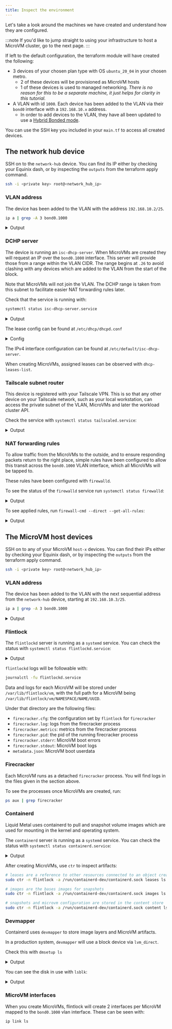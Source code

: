 ```yaml
---
title: Inspect the environment
---
```


Let's take a look around the machines we have created and understand how they
are configured.

:::note
If you'd like to jump straight to using your infrastructure to host a MicroVM cluster,
go to the next page.
:::

If left to the default configuration, the terraform module will have created the
following:

- 3 devices of your chosen plan type with OS `ubuntu_20_04` in your chosen metro.
  - 2 of these devices will be provisioned as MicroVM hosts
  - 1 of these devices is used to managed networking. _There is no reason for this
    to be a separate machine, it just helps for clarity in this tutorial._
- A VLAN with id `1000`. Each device has been added to the VLAN via their `bond0`
  interface with a `192.168.10.x` address.
  - In order to add devices to the VLAN, they have all been updated to use a
    [Hybrid Bonded mode][hybrid].

You can use the SSH key you included in your `main.tf` to access all created devices.

## The network hub device

SSH on to the `network-hub` device. You can find its IP either by checking your
Equinix dash, or by inspecting the `outputs` from the terraform apply command.

```bash
ssh -i <private key> root@<network_hub_ip>
```

### VLAN address

The device has been added to the VLAN with the address `192.168.10.2/25`.

```bash
ip a | grep -A 3 bond0.1000
```

<details><summary>Output</summary>

```bash
7: bond0.1000@bond0: <BROADCAST,MULTICAST,UP,LOWER_UP> mtu 1500 qdisc noqueue state UP group default qlen 1000
    link/ether 04:3f:72:d4:5d:a8 brd ff:ff:ff:ff:ff:ff
    inet 192.168.10.2/25 scope global bond0.1000
       valid_lft forever preferred_lft forever
    inet6 fe80::63f:72ff:fed4:5da8/64 scope link
       valid_lft forever preferred_lft forever
```

</details>

### DCHP server

The device is running an `isc-dhcp-server`. When MicroVMs are created they will
request an IP over the `bond0.1000` interface.
This server will provide those from a range within the VLAN CIDR.
The range begins at `.26` to avoid clashing with any devices which are added to
the VLAN from the start of the block.

Note that MicroVMs will not join the VLAN. The DCHP range is taken from this subnet
to facilitate easier NAT forwarding rules later.

Check that the service is running with:

```bash
systemctl status isc-dhcp-server.service
```

<details><summary>Output</summary>

```bash
● isc-dhcp-server.service - ISC DHCP IPv4 server
     Loaded: loaded (/lib/systemd/system/isc-dhcp-server.service; enabled; vendor preset: enabled)
     Active: active (running) since Fri 2022-10-28 10:11:02 UTC; 1min 4s ago
       Docs: man:dhcpd(8)
   Main PID: 15373 (dhcpd)
      Tasks: 4 (limit: 38207)
     Memory: 4.4M
     CGroup: /system.slice/isc-dhcp-server.service
             └─15373 dhcpd -user dhcpd -group dhcpd -f -4 -pf /run/dhcp-server/dhcpd.pid -cf /etc/dhcp/dhcpd.conf bond0.1000

Oct 28 10:11:02 network-hub sh[15373]: Wrote 0 leases to leases file.
Oct 28 10:11:02 network-hub dhcpd[15373]: PID file: /run/dhcp-server/dhcpd.pid
Oct 28 10:11:02 network-hub dhcpd[15373]: Wrote 0 leases to leases file.
Oct 28 10:11:02 network-hub dhcpd[15373]: Listening on LPF/bond0.1000/04:3f:72:d4:5d:a8/192.168.10.0/25
Oct 28 10:11:02 network-hub sh[15373]: Listening on LPF/bond0.1000/04:3f:72:d4:5d:a8/192.168.10.0/25
Oct 28 10:11:02 network-hub sh[15373]: Sending on   LPF/bond0.1000/04:3f:72:d4:5d:a8/192.168.10.0/25
Oct 28 10:11:02 network-hub sh[15373]: Sending on   Socket/fallback/fallback-net
Oct 28 10:11:02 network-hub dhcpd[15373]: Sending on   LPF/bond0.1000/04:3f:72:d4:5d:a8/192.168.10.0/25
Oct 28 10:11:02 network-hub dhcpd[15373]: Sending on   Socket/fallback/fallback-net
Oct 28 10:11:02 network-hub dhcpd[15373]: Server starting service.
```

</details>

The lease config can be found at `/etc/dhcp/dhcpd.conf`

<details><summary>Config</summary>

```
default-lease-time 600;
max-lease-time 7200;
authoritative;

subnet 192.168.10.0 netmask 255.255.255.128 {
  range 192.168.10.26 192.168.10.126;
  option routers 192.168.10.2;
  option domain-name-servers 147.75.207.207, 147.75.207.208;
}
```

</details>

The IPv4 interface configuration can be found at `/etc/default/isc-dhcp-server`.

When creating MicroVMs, assigned leases can be observed with `dhcp-leases-list`.

### Tailscale subnet router

This device is registered with your Tailscale VPN. This is so that any other device
on your Tailscale network, such as your local workstation, can access the private
subnet of the VLAN, MicroVMs and later the workload cluster API.

Check the service with `systemctl status tailscaled.service`:

<details><summary>Output</summary>

```bash
● tailscaled.service - Tailscale node agent
     Loaded: loaded (/lib/systemd/system/tailscaled.service; enabled; vendor preset: enabled)
     Active: active (running) since Fri 2022-10-28 10:11:16 UTC; 5min ago
       Docs: https://tailscale.com/kb/
    Process: 16818 ExecStartPre=/usr/sbin/tailscaled --cleanup (code=exited, status=0/SUCCESS)
   Main PID: 16827 (tailscaled)
     Status: "Connected; Callisto13@github; 100.80.93.210 fd7a:115c:a1e0:efe3::6450:5dd2"
      Tasks: 22 (limit: 38207)
     Memory: 12.6M
     CGroup: /system.slice/tailscaled.service
             └─16827 /usr/sbin/tailscaled --state=/var/lib/tailscale/tailscaled.state --socket=/run/tailscale/tailscaled.sock --port=41641

Oct 28 10:11:18 network-hub tailscaled[16827]: magicsock: home is now derp-14 (ams)
Oct 28 10:11:18 network-hub tailscaled[16827]: magicsock: adding connection to derp-14 for home-keep-alive
Oct 28 10:11:18 network-hub tailscaled[16827]: control: NetInfo: NetInfo{varies=false hairpin=true ipv6=true udp=true icmpv4=false derp=#14 portmap= link=""}
Oct 28 10:11:18 network-hub tailscaled[16827]: magicsock: 1 active derp conns: derp-14=cr0s,wr0s
Oct 28 10:11:18 network-hub tailscaled[16827]: Switching ipn state Starting -> Running (WantRunning=true, nm=true)
Oct 28 10:11:18 network-hub tailscaled[16827]: derphttp.Client.Connect: connecting to derp-14 (ams)
Oct 28 10:11:18 network-hub tailscaled[16827]: ipnserver: conn2: ReadMsg: read unix /run/tailscale/tailscaled.sock->@: read: connection reset by peer
Oct 28 10:11:18 network-hub tailscaled[16827]: magicsock: endpoints changed: 145.40.97.117:41641 (stun), [2604:1380:4601:f900::1]:41641 (stun), 10.12.150.5:41641 (local), 192.168.10.2:41641 (local)
Oct 28 10:11:18 network-hub tailscaled[16827]: magicsock: derp-14 connected; connGen=1
Oct 28 10:11:18 network-hub tailscaled[16827]: health("overall"): ok
```

</details>

### NAT forwarding rules

To allow traffic from the MicroVMs to the outside, and to ensure responding packets
return to the right place, simple rules have been configured to allow this transit
across the `bond0.1000` VLAN interface, which all MicroVMs will be tapped to.

These rules have been configured with `firewalld`.

To see the status of the `firewalld` service run `systemctl status firewalld`:

<details><summary>Output</summary>

```bash
● firewalld.service - firewalld - dynamic firewall daemon
     Loaded: loaded (/lib/systemd/system/firewalld.service; enabled; vendor preset: enabled)
     Active: active (running) since Fri 2022-10-28 10:11:06 UTC; 16min ago
       Docs: man:firewalld(1)
   Main PID: 16037 (firewalld)
      Tasks: 2 (limit: 38207)
     Memory: 22.4M
     CGroup: /system.slice/firewalld.service
             └─16037 /usr/bin/python3 /usr/sbin/firewalld --nofork --nopid

Oct 28 10:11:05 network-hub systemd[1]: Starting firewalld - dynamic firewall daemon...
Oct 28 10:11:06 network-hub systemd[1]: Started firewalld - dynamic firewall daemon.
```

</details>

To see applied rules, run `firewall-cmd --direct --get-all-rules`:

<details><summary>Output</summary>

```bash
ipv4 filter FORWARD 0 -i bond0.1000 -o bond0 -j ACCEPT
ipv4 nat POSTROUTING 0 -o bond0 -j MASQUERADE
```

</details>

## The MicroVM host devices

SSH on to any of your MicroVM `host-x` devices. You can find their IPs either by checking your
Equinix dash, or by inspecting the `outputs` from the terraform apply command.

```bash
ssh -i <private key> root@<network_hub_ip>
```

### VLAN address

The device has been added to the VLAN with the next sequential address from the
`network-hub` device, starting at `192.168.10.3/25`.

```bash
ip a | grep -A 3 bond0.1000
```

<details><summary>Output</summary>

```bash
5: bond0.1000@bond0: <BROADCAST,MULTICAST,UP,LOWER_UP> mtu 1500 qdisc noqueue state UP group default qlen 1000
    link/ether bc:97:e1:ab:20:56 brd ff:ff:ff:ff:ff:ff
    inet 192.168.10.3/25 scope global bond0.1000
       valid_lft forever preferred_lft forever
    inet6 fe80::be97:e1ff:feab:2056/64 scope link
       valid_lft forever preferred_lft forever
```

</details>

### Flintlock

The `flintlockd` server is running as a `systemd` service. You can check the status
with `systemctl status flintlockd.service`:

<details><summary>Output</summary>

```bash
● flintlockd.service - flintlock microvm service
     Loaded: loaded (/etc/systemd/system/flintlockd.service; enabled; vendor preset: enabled)
     Active: active (running) since Fri 2022-10-28 10:33:52 UTC; 1s ago
       Docs: https://docs.flintlock.dev/
    Process: 16139 ExecStartPre=/usr/bin/which firecracker (code=exited, status=0/SUCCESS)
    Process: 16140 ExecStartPre=/usr/bin/which flintlockd (code=exited, status=0/SUCCESS)
   Main PID: 16141 (flintlockd)
      Tasks: 16 (limit: 38058)
     Memory: 12.2M
     CGroup: /system.slice/flintlockd.service
             └─16141 /usr/local/bin/flintlockd run

Oct 28 10:33:52 host-0 flintlockd[16141]: time="2022-10-28T10:33:52Z" level=info msg="flintlockd grpc api server starting"
Oct 28 10:33:52 host-0 flintlockd[16141]: time="2022-10-28T10:33:52Z" level=info msg="starting microvm controller"
Oct 28 10:33:52 host-0 flintlockd[16141]: time="2022-10-28T10:33:52Z" level=info msg="starting microvm controller with 1 workers" controller=microvm
Oct 28 10:33:52 host-0 flintlockd[16141]: time="2022-10-28T10:33:52Z" level=info msg="resyncing microvm specs" controller=microvm
Oct 28 10:33:52 host-0 flintlockd[16141]: time="2022-10-28T10:33:52Z" level=trace msg="querying all microvms: map[Namespace:]" component=app controller=microvm
Oct 28 10:33:52 host-0 flintlockd[16141]: time="2022-10-28T10:33:52Z" level=warning msg="basic authentication is DISABLED"
Oct 28 10:33:52 host-0 flintlockd[16141]: time="2022-10-28T10:33:52Z" level=warning msg="TLS is DISABLED"
Oct 28 10:33:52 host-0 flintlockd[16141]: time="2022-10-28T10:33:52Z" level=debug msg="starting grpc server listening on endpoint 0.0.0.0:9090"
Oct 28 10:33:52 host-0 flintlockd[16141]: time="2022-10-28T10:33:52Z" level=info msg="starting event listener" controller=microvm
Oct 28 10:33:52 host-0 flintlockd[16141]: time="2022-10-28T10:33:52Z" level=info msg="Starting workersnum_workers1" controller=microvm
```

</details>

`flintlockd` logs will be followable with:

```bash
journalctl -fu flintlockd.service
```

Data and logs for each MicroVM will be stored under `/var/lib/flintlock/vm`, with
the full path for a MicroVM being `/var/lib/flintlock/vm/NAMESPACE/NAME/UUID`.

Under that directory are the following files:
- `firecracker.cfg`: the configuration set by `flintlock` for `firecracker`
- `firecracker.log`: logs from the firecracker process
- `firecracker.metrics`: metrics from the firecracker process
- `firecracker.pid`: the pid of the running firecracker process
- `firecracker.stderr`: MicroVM boot errors
- `firecracker.stdout`: MicroVM boot logs
- `metadata.json`: MicroVM boot userdata

### Firecracker

Each MicroVM runs as a detached `firecracker` process. You will find logs in the
files given in the section above.

To see the processes once MicroVMs are created, run:

```bash
ps aux | grep firecracker
```

### Containerd

Liquid Metal uses containerd to pull and snapshot volume images which are used
for mounting in the kernel and operating system.

The `containerd` server is running as a `systemd` service. You can check the status
with `systemctl status containerd.service`:

<details><summary>Output</summary>

```bash
● containerd.service - containerd container runtime
     Loaded: loaded (/etc/systemd/system/containerd.service; enabled; vendor preset: enabled)
     Active: active (running) since Fri 2022-10-28 10:11:14 UTC; 32min ago
       Docs: https://containerd.io
   Main PID: 15367 (containerd)
      Tasks: 24
     Memory: 24.3M
     CGroup: /system.slice/containerd.service
             └─15367 /usr/local/bin/containerd --config /etc/containerd/config.toml

Oct 28 10:11:14 host-0 containerd[15367]: time="2022-10-28T10:11:14.587507936Z" level=info msg=serving... address=/run/containerd/containerd.sock.ttrpc
Oct 28 10:11:14 host-0 containerd[15367]: time="2022-10-28T10:11:14.587587743Z" level=info msg="Start event monitor"
Oct 28 10:11:14 host-0 containerd[15367]: time="2022-10-28T10:11:14.587603095Z" level=info msg="Start snapshots syncer"
Oct 28 10:11:14 host-0 containerd[15367]: time="2022-10-28T10:11:14.587601581Z" level=info msg=serving... address=/run/containerd/containerd.sock
Oct 28 10:11:14 host-0 containerd[15367]: time="2022-10-28T10:11:14.587613093Z" level=info msg="Start cni network conf syncer for default"
Oct 28 10:11:14 host-0 containerd[15367]: time="2022-10-28T10:11:14.587621478Z" level=info msg="Start streaming server"
Oct 28 10:11:14 host-0 containerd[15367]: time="2022-10-28T10:11:14.587636369Z" level=debug msg="sd notification" error="<nil>" notified=true state="READY=1"
Oct 28 10:11:14 host-0 containerd[15367]: time="2022-10-28T10:11:14.587649269Z" level=info msg="containerd successfully booted in 0.023907s"
Oct 28 10:11:14 host-0 systemd[1]: Started containerd container runtime.
Oct 28 10:11:14 host-0 containerd[15367]: time="2022-10-28T10:11:14.687272347Z" level=debug msg="garbage collected" d="819.891µs"
```

</details>

After creating MicroVMs, use `ctr` to inspect artifacts:

```bash
# leases are a reference to other resources connected to an object created by a client
sudo ctr -n flintlock -a /run/containerd-dev/containerd.sock leases ls

# images are the bases images for snapshots
sudo ctr -n flintlock -a /run/containerd-dev/containerd.sock images ls

# snapshots and microvm configuration are stored in the content store
sudo ctr -n flintlock -a /run/containerd-dev/containerd.sock content ls
```

### Devmapper

Containerd uses `devmapper` to store image layers and MicroVM artifacts.

In a production system, `devmapper` will use a block device via `lvm_direct`.

Check this with `dmsetup ls`

<details><summary>Output</summary>

```bash
flintlock-thinpool      (253:2)
flintlock-thinpool_tdata        (253:1)
flintlock-thinpool_tmeta        (253:0)
```

</details>

You can see the disk in use with `lsblk`:

<details><summary>Output</summary>

```bash
NAME                       MAJ:MIN RM   SIZE RO TYPE MOUNTPOINT
loop0                        7:0    0  63.2M  1 loop /snap/core20/1623
loop1                        7:1    0  67.8M  1 loop /snap/lxd/22753
loop2                        7:2    0    48M  1 loop /snap/snapd/16778
sda                          8:0    0 447.1G  0 disk
├─sda1                       8:1    0     2M  0 part
├─sda2                       8:2    0   1.9G  0 part [SWAP]
└─sda3                       8:3    0 445.2G  0 part /
sdb                          8:16   0 447.1G  0 disk
├─flintlock-thinpool_tmeta 253:0    0   4.5G  0 lvm
│ └─flintlock-thinpool     253:2    0 424.8G  0 lvm
└─flintlock-thinpool_tdata 253:1    0 424.8G  0 lvm
  └─flintlock-thinpool     253:2    0 424.8G  0 lvm
```

</details>

### MicroVM interfaces

When you create MicroVMs, flintlock will create 2 interfaces per MicroVM mapped
to the `bond0.1000` vlan interface. These can be seen with:

```bash
ip link ls
```

[hybrid]: https://metal.equinix.com/developers/docs/layer2-networking/hybrid-bonded-mode/
